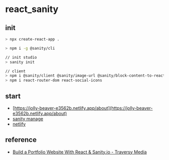 # react_sanity

## init

```sh
> npx create-react-app .

> npm i -g @sanity/cli

// init studio
> sanity init

// client
> npm i @sanity/client @sanity/image-url @sanity/block-content-to-react
> npm i react-router-dom react-social-icons
```

## start

- [https://jolly-beaver-e3562b.netlify.app/about](https://jolly-beaver-e3562b.netlify.app/about)
- [sanity manage](https://manage.sanity.io/)
- [netlify](https://app.netlify.com/)

## reference

- [Build a Portfolio Website With React & Sanity.io - Traversy Media](https://www.youtube.com/watch?v=NO7_jgzVgbc)

